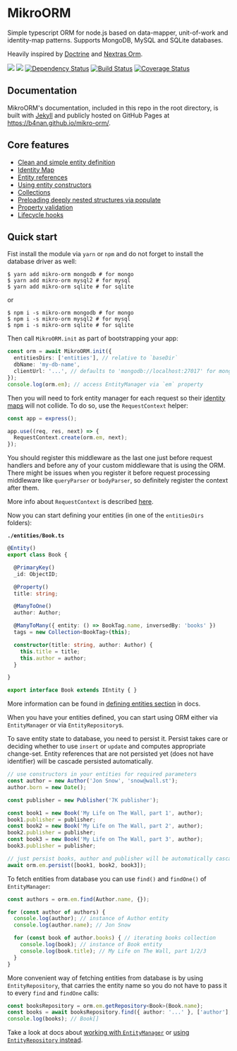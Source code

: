 # MikroORM

Simple typescript ORM for node.js based on data-mapper, unit-of-work and identity-map patterns. Supports MongoDB,
MySQL and SQLite databases. 

Heavily inspired by [Doctrine](https://www.doctrine-project.org/) and [Nextras Orm](https://nextras.org/orm/).

[![](https://img.shields.io/npm/v/mikro-orm.svg)](https://www.npmjs.com/package/mikro-orm)
[![](https://img.shields.io/npm/dm/mikro-orm.svg)](https://www.npmjs.com/package/mikro-orm)
[![Dependency Status](https://david-dm.org/B4nan/mikro-orm.svg)](https://david-dm.org/B4nan/mikro-orm)
[![Build Status](https://travis-ci.com/B4nan/mikro-orm.svg?branch=master)](https://travis-ci.com/B4nan/mikro-orm)
[![Coverage Status](https://img.shields.io/coveralls/B4nan/mikro-orm.svg)](https://coveralls.io/r/B4nan/mikro-orm?branch=master)

## Documentation

MikroORM's documentation, included in this repo in the root directory, is built with 
[Jekyll](https://jekyllrb.com/) and publicly hosted on GitHub Pages at https://b4nan.github.io/mikro-orm/.

## Core features

- [Clean and simple entity definition](https://b4nan.github.io/mikro-orm/defining-entities/)
- [Identity Map](https://b4nan.github.io/mikro-orm/identity-map/)
- [Entity references](https://b4nan.github.io/mikro-orm/entity-references/)
- [Using entity constructors](https://b4nan.github.io/mikro-orm/using-entity-constructors/)
- [Collections](https://b4nan.github.io/mikro-orm/collections/)
- [Preloading deeply nested structures via populate](https://b4nan.github.io/mikro-orm/nested-populate/)
- [Property validation](https://b4nan.github.io/mikro-orm/property-validation/)
- [Lifecycle hooks](https://b4nan.github.io/mikro-orm/lifecycle-hooks/)

## Quick start

Fist install the module via `yarn` or `npm` and do not forget to install the database driver as well:

```
$ yarn add mikro-orm mongodb # for mongo
$ yarn add mikro-orm mysql2 # for mysql
$ yarn add mikro-orm sqlite # for sqlite
```

or

```
$ npm i -s mikro-orm mongodb # for mongo
$ npm i -s mikro-orm mysql2 # for mysql
$ npm i -s mikro-orm sqlite # for sqlite
```

Then call `MikroORM.init` as part of bootstrapping your app:

```typescript
const orm = await MikroORM.init({
  entitiesDirs: ['entities'], // relative to `baseDir`
  dbName: 'my-db-name',
  clientUrl: '...', // defaults to 'mongodb://localhost:27017' for mongodb driver
});
console.log(orm.em); // access EntityManager via `em` property
```

Then you will need to fork entity manager for each request so their 
[identity maps](https://b4nan.github.io/mikro-orm/identity-map/) will not collide. 
To do so, use the `RequestContext` helper:

```typescript
const app = express();

app.use((req, res, next) => {
  RequestContext.create(orm.em, next);
});
```

You should register this middleware as the last one just before request handlers and before
any of your custom middleware that is using the ORM. There might be issues when you register 
it before request processing middleware like `queryParser` or `bodyParser`, so definitely 
register the context after them. 

More info about `RequestContext` is described [here](https://b4nan.github.io/mikro-orm/identity-map/#request-context).

Now you can start defining your entities (in one of the `entitiesDirs` folders):

**`./entities/Book.ts`**

```typescript
@Entity()
export class Book {

  @PrimaryKey()
  _id: ObjectID;

  @Property()
  title: string;

  @ManyToOne()
  author: Author;

  @ManyToMany({ entity: () => BookTag.name, inversedBy: 'books' })
  tags = new Collection<BookTag>(this);

  constructor(title: string, author: Author) {
    this.title = title;
    this.author = author;
  }

}

export interface Book extends IEntity { }
```

More information can be found in
[defining entities section](https://b4nan.github.io/mikro-orm/defining-entities/) in docs.

When you have your entities defined, you can start using ORM either via `EntityManager`
or via `EntityRepository`s.

To save entity state to database, you need to persist it. Persist takes care or deciding 
whether to use `insert` or `update` and computes appropriate change-set. Entity references
that are not persisted yet (does not have identifier) will be cascade persisted automatically. 

```typescript
// use constructors in your entities for required parameters
const author = new Author('Jon Snow', 'snow@wall.st');
author.born = new Date();

const publisher = new Publisher('7K publisher');

const book1 = new Book('My Life on The Wall, part 1', author);
book1.publisher = publisher;
const book2 = new Book('My Life on The Wall, part 2', author);
book2.publisher = publisher;
const book3 = new Book('My Life on The Wall, part 3', author);
book3.publisher = publisher;

// just persist books, author and publisher will be automatically cascade persisted
await orm.em.persist([book1, book2, book3]);
```

To fetch entities from database you can use `find()` and `findOne()` of `EntityManager`: 

```typescript
const authors = orm.em.find(Author.name, {});

for (const author of authors) {
  console.log(author); // instance of Author entity
  console.log(author.name); // Jon Snow

  for (const book of author.books) { // iterating books collection
    console.log(book); // instance of Book entity
    console.log(book.title); // My Life on The Wall, part 1/2/3
  }
}
```

More convenient way of fetching entities from database is by using `EntityRepository`, that
carries the entity name so you do not have to pass it to every `find` and `findOne` calls:

```typescript
const booksRepository = orm.em.getRepository<Book>(Book.name);
const books = await booksRepository.find({ author: '...' }, ['author'], { title: -1 });
console.log(books); // Book[]
```

Take a look at docs about [working with `EntityManager`](https://b4nan.github.io/mikro-orm/entity-manager/)
or [using `EntityRepository` instead](https://b4nan.github.io/mikro-orm/repositories/).
